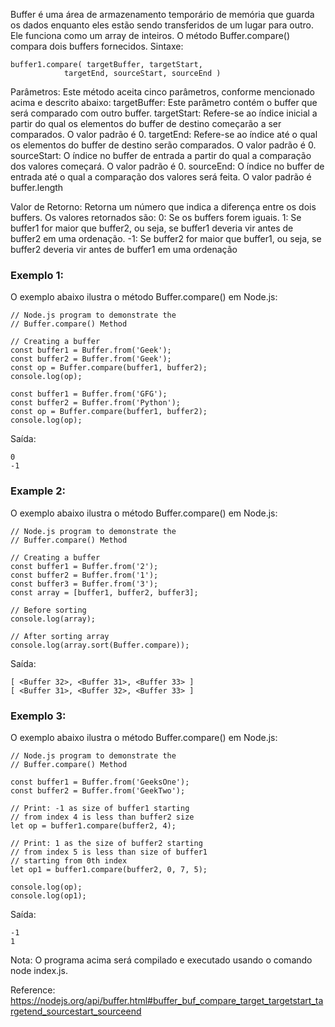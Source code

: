Buffer é uma área de armazenamento temporário de memória que guarda os dados enquanto eles estão sendo transferidos de um lugar para outro. Ele funciona como um array de inteiros. O método Buffer.compare() compara dois buffers fornecidos.
Sintaxe:
```
buffer1.compare( targetBuffer, targetStart,
            targetEnd, sourceStart, sourceEnd )
```

Parâmetros: Este método aceita cinco parâmetros, conforme mencionado acima e descrito abaixo:
targetBuffer: Este parâmetro contém o buffer que será comparado com outro buffer.
targetStart: Refere-se ao índice inicial a partir do qual os elementos do buffer de destino começarão a ser comparados. O valor padrão é 0.
targetEnd: Refere-se ao índice até o qual os elementos do buffer de destino serão comparados. O valor padrão é 0.
sourceStart: O índice no buffer de entrada a partir do qual a comparação dos valores começará. O valor padrão é 0.
sourceEnd: O índice no buffer de entrada até o qual a comparação dos valores será feita. O valor padrão é buffer.length

Valor de Retorno: Retorna um número que indica a diferença entre os dois buffers. Os valores retornados são:
0: Se os buffers forem iguais.
1: Se buffer1 for maior que buffer2, ou seja, se buffer1 deveria vir antes de buffer2 em uma ordenação.
-1: Se buffer2 for maior que buffer1, ou seja, se buffer2 deveria vir antes de buffer1 em uma ordenação

### Exemplo 1: 
O exemplo abaixo ilustra o método Buffer.compare() em Node.js:
```node
// Node.js program to demonstrate the
// Buffer.compare() Method

// Creating a buffer
const buffer1 = Buffer.from('Geek');
const buffer2 = Buffer.from('Geek');
const op = Buffer.compare(buffer1, buffer2);
console.log(op);

const buffer1 = Buffer.from('GFG');
const buffer2 = Buffer.from('Python');
const op = Buffer.compare(buffer1, buffer2);
console.log(op);
```
Saída:
```
0
-1
```

### Example 2: 
O exemplo abaixo ilustra o método Buffer.compare() em Node.js:
```node
// Node.js program to demonstrate the
// Buffer.compare() Method

// Creating a buffer
const buffer1 = Buffer.from('2');
const buffer2 = Buffer.from('1');
const buffer3 = Buffer.from('3');
const array = [buffer1, buffer2, buffer3];

// Before sorting
console.log(array);

// After sorting array
console.log(array.sort(Buffer.compare));
```
Saída:
```
[ <Buffer 32>, <Buffer 31>, <Buffer 33> ]
[ <Buffer 31>, <Buffer 32>, <Buffer 33> ]
```

### Exemplo 3: 
O exemplo abaixo ilustra o método Buffer.compare() em Node.js:
```node
// Node.js program to demonstrate the
// Buffer.compare() Method

const buffer1 = Buffer.from('GeeksOne');
const buffer2 = Buffer.from('GeekTwo');

// Print: -1 as size of buffer1 starting
// from index 4 is less than buffer2 size
let op = buffer1.compare(buffer2, 4);

// Print: 1 as the size of buffer2 starting
// from index 5 is less than size of buffer1
// starting from 0th index
let op1 = buffer1.compare(buffer2, 0, 7, 5);

console.log(op);
console.log(op1);
```
Saída:
```
-1
1
```

Nota: O programa acima será compilado e executado usando o comando node index.js.

Reference: https://nodejs.org/api/buffer.html#buffer_buf_compare_target_targetstart_targetend_sourcestart_sourceend


